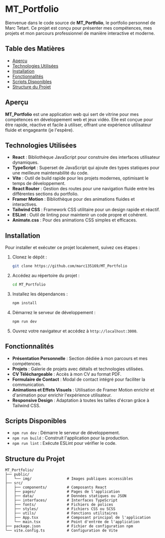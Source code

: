 # MT_Portfolio

Bienvenue dans le code source de **MT_Portfolio**, le portfolio personnel de Marc Tetart. Ce projet est conçu pour présenter mes compétences, mes projets et mon parcours professionnel de manière interactive et moderne.

## Table des Matières

- [Aperçu](#aperçu)
- [Technologies Utilisées](#technologies-utilisées)
- [Installation](#installation)
- [Fonctionnalités](#fonctionnalités)
- [Scripts Disponibles](#scripts-disponibles)
- [Structure du Projet](#structure-du-projet)

## Aperçu

**MT_Portfolio** est une application web qui sert de vitrine pour mes compétences en développement web et jeux vidéo. Elle est conçue pour être rapide, réactive et facile à utiliser, offrant une expérience utilisateur fluide et engageante (je l'espère).

## Technologies Utilisées

- **React** : Bibliothèque JavaScript pour construire des interfaces utilisateur dynamiques.
- **TypeScript** : Superset de JavaScript qui ajoute des types statiques pour une meilleure maintenabilité du code.
- **Vite** : Outil de build rapide pour les projets modernes, optimisant le temps de développement.
- **React Router** : Gestion des routes pour une navigation fluide entre les différentes sections du portfolio.
- **Framer Motion** : Bibliothèque pour des animations fluides et interactives.
- **Tailwind CSS** : Framework CSS utilitaire pour un design rapide et réactif.
- **ESLint** : Outil de linting pour maintenir un code propre et cohérent.
- **Animate.css** : Pour des animations CSS simples et efficaces.

## Installation

Pour installer et exécuter ce projet localement, suivez ces étapes :

1. Clonez le dépôt :

   ```bash
   git clone https://github.com/marc135169/MT_Portfolio
   ```

2. Accédez au répertoire du projet :

   ```bash
   cd MT_Portfolio
   ```

3. Installez les dépendances :

   ```bash
   npm install
   ```

4. Démarrez le serveur de développement :

   ```bash
   npm run dev
   ```

5. Ouvrez votre navigateur et accédez à `http://localhost:3000`.

## Fonctionnalités

- **Présentation Personnelle** : Section dédiée à mon parcours et mes compétences.
- **Projets** : Galerie de projets avec détails et technologies utilisées.
- **CV Téléchargeable** : Accès à mon CV au format PDF.
- **Formulaire de Contact** : Modal de contact intégré pour faciliter la communication.
- **Animations et Effets Visuels** : Utilisation de Framer Motion enrichir et d'animation pour enrichir l'expérience utilisateur.
- **Responsive Design** : Adaptation à toutes les tailles d'écran grâce à Tailwind CSS.

## Scripts Disponibles

- `npm run dev` : Démarre le serveur de développement.
- `npm run build` : Construit l'application pour la production.
- `npm run lint` : Exécute ESLint pour vérifier le code.

## Structure du Projet

```
MT_Portfolio/
├── public/
│   └── img/                # Images publiques accessibles
├── src/
│   ├── components/         # Composants React
│   ├── pages/              # Pages de l'application
│   ├── data/               # Données statiques ou JSON
│   ├── interfaces/         # Interfaces TypeScript
│   ├── fonts/              # Fichiers de polices
│   ├── styles/             # Fichiers CSS ou SCSS
│   ├── utils/              # Fonctions utilitaires
│   ├── App.tsx             # Composant principal de l'application
│   └── main.tsx            # Point d'entrée de l'application
├── package.json            # Fichier de configuration npm
└── vite.config.ts          # Configuration de Vite
```
